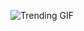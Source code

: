 
<!-- GIF_SECTION -->
![Trending GIF](https://media2.giphy.com/media/v1.Y2lkPThiYjIxNzcyZmVndnJld3JxZTM3dDgxdGVsazB6NjN2cW1tdml2bDdpaDJiZzZqayZlcD12MV9naWZzX3NlYXJjaCZjdD1n/J2F2sOPmoTjYy57spN/giphy.gif)
<!-- END_GIF_SECTION -->
